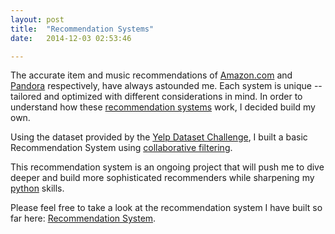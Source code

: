 ```yaml
---
layout: post
title:  "Recommendation Systems"
date:   2014-12-03 02:53:46

---
```


The accurate item and music recommendations of [Amazon.com](amazon.com) and [Pandora](pandora.com) respectively, have always astounded me. Each system is unique -- tailored and optimized with different considerations in mind. In order to understand how these [recommendation systems](http://en.wikipedia.org/wiki/Recommender_system) work, I decided build my own.


Using the dataset provided by the [Yelp Dataset Challenge](http://www.yelp.com/dataset_challenge/), I built a basic Recommendation System using [collaborative filtering](http://en.wikipedia.org/wiki/Collaborative_filtering).

This recommendation system is an ongoing project that will push me to dive deeper and build more sophisticated recommenders while sharpening my [python](https://www.python.org/) skills.

Please feel free to take a look at the recommendation system I have built so far here: [Recommendation System](http://nbviewer.ipython.org/gist/henryachen/9d61ad38e10c4e43f1fb).
